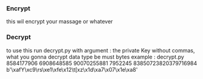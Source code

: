 ### Encrypt
this wil encrypt your massage or whatever
### Decrypt
to use this run decrypt.py with argument : the private Key without commas, what you gonna decrypt data type be must bytes
example :
decrypt.py 8584177906 6908648585 90070255881 7952245 83850723820379716984 b'\xafY\\xc9\rs\xe1\xfe\x12\t[xz\x1d\xa7\x07\x1e\xa8\'
